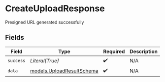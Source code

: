 # CreateUploadResponse

Presigned URL generated successfully


## Fields

| Field                                                        | Type                                                         | Required                                                     | Description                                                  |
| ------------------------------------------------------------ | ------------------------------------------------------------ | ------------------------------------------------------------ | ------------------------------------------------------------ |
| `success`                                                    | *Literal[True]*                                              | :heavy_check_mark:                                           | N/A                                                          |
| `data`                                                       | [models.UploadResultSchema](../models/uploadresultschema.md) | :heavy_check_mark:                                           | N/A                                                          |